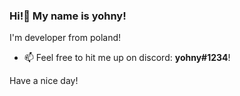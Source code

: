 ### Hi!👋 My name is yohny!
I'm developer from poland!

- 📫 Feel free to hit me up on discord: **yohny#1234**!

Have a nice day!

